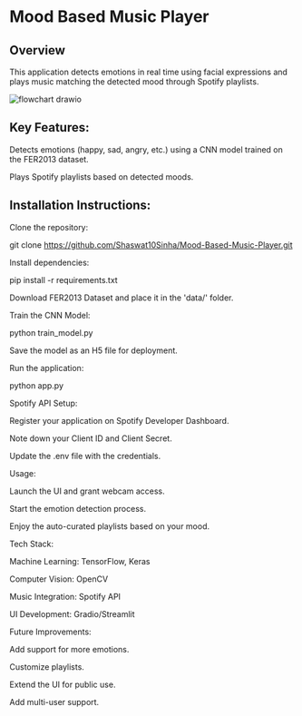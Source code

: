 # Mood Based Music Player

## Overview
This application detects emotions in real time using facial expressions and plays music matching the detected mood through Spotify playlists.





![flowchart drawio](https://github.com/user-attachments/assets/a0217c0f-183c-49e8-bdf1-d2eb2be25518)

## Key Features:

Detects emotions (happy, sad, angry, etc.) using a CNN model trained on the FER2013 dataset.

Plays Spotify playlists based on detected moods.


## Installation Instructions:

Clone the repository:

git clone https://github.com/Shaswat10Sinha/Mood-Based-Music-Player.git

Install dependencies:

pip install -r requirements.txt

Download FER2013 Dataset and place it in the 'data/' folder.

Train the CNN Model:

python train_model.py

Save the model as an H5 file for deployment.

Run the application:

python app.py

Spotify API Setup:

Register your application on Spotify Developer Dashboard.

Note down your Client ID and Client Secret.

Update the .env file with the credentials.

Usage:

Launch the UI and grant webcam access.

Start the emotion detection process.

Enjoy the auto-curated playlists based on your mood.

Tech Stack:

Machine Learning: TensorFlow, Keras

Computer Vision: OpenCV

Music Integration: Spotify API

UI Development: Gradio/Streamlit

Future Improvements:

Add support for more emotions.

Customize playlists.

Extend the UI for public use.

Add multi-user support.

